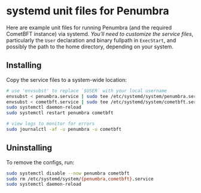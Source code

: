 # systemd unit files for Penumbra

Here are example unit files for running Penumbra (and the required CometBFT instance)
via systemd. *You'll need to customize the service files*, particularly the `User` declaration
and binary fullpath in `ExecStart`, and possibly the path to the home directory, depending on your system.

## Installing
Copy the service files to a system-wide location:

```bash
# use 'envsubst' to replace `$USER` with your local username
envsubst < penumbra.service | sudo tee /etc/systemd/system/penumbra.service
envsubst < cometbft.service | sudo tee /etc/systemd/system/cometbft.service
sudo systemctl daemon-reload
sudo systemctl restart penumbra cometbft

# view logs to monitor for errors
sudo journalctl -af -u penumbra -u cometbft
```

## Uninstalling
To remove the configs, run:

```bash
sudo systemctl disable --now penumbra cometbft
sudo rm /etc/systemd/system/{penumbra,cometbft}.service
sudo systemctl daemon-reload
```
